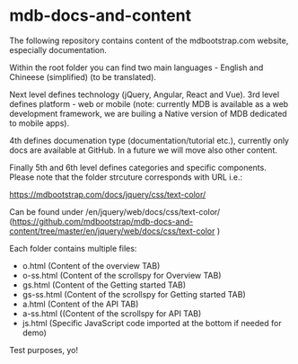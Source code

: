 # mdb-docs-and-content
The following repository contains content of the mdbootstrap.com website, especially documentation. 

Within the root folder you can find two main languages - English and Chineese (simplified) (to be translated). 

Next level defines technology (jQuery, Angular, React and Vue). 3rd level defines platform - web or mobile (note: currently MDB is available as a web development framework, we are builing a Native version of MDB dedicated to mobile apps). 

4th defines documenation type (documentation/tutorial etc.), currently only docs are available at GitHub. In a future we will move also other content.

Finally 5th and 6th level defines categories and specific components. Please note that the folder strcuture corresponds with URL i.e.:

https://mdbootstrap.com/docs/jquery/css/text-color/

Can be found under /en/jquery/web/docs/css/text-color/ (https://github.com/mdbootstrap/mdb-docs-and-content/tree/master/en/jquery/web/docs/css/text-color )

Each folder contains multiple files: 
- o.html  (Content of the overview TAB)  
- o-ss.html (Content of the scrollspy for Overview TAB)  
- gs.html (Content of the Getting started TAB)  
- gs-ss.html (Content of the scrollspy for Getting started TAB)  
- a.html (Content of the API TAB)  
- a-ss.html ((Content of the scrollspy for API TAB)  
- js.html (Specific JavaScript code imported at the bottom if needed for demo)  


Test purposes, yo!
